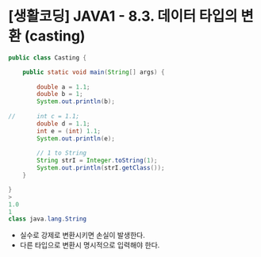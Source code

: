 # [생활코딩] JAVA1 - 8.3. 데이터 타입의 변환 (casting)

```java
public class Casting {

	public static void main(String[] args) {
		
		double a = 1.1;
		double b = 1;
		System.out.println(b);
		
//		int c = 1.1;
		double d = 1.1;
		int e = (int) 1.1;
		System.out.println(e);
		
		// 1 to String
		String strI = Integer.toString(1);
		System.out.println(strI.getClass());
	}

}
>
1.0
1
class java.lang.String    
```

- 실수로 강제로 변환시키면 손실이 발생한다. 
- 다른 타입으로  변환시 명시적으로 입력해야 한다.